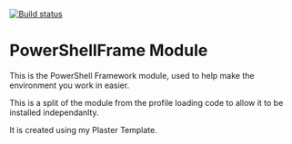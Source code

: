 [![Build status](https://ci.appveyor.com/api/projects/status/jyk4dlk7vpibwswp?svg=true)](https://ci.appveyor.com/project/sytone/powershellframemodule)

# PowerShellFrame Module
This is the PowerShell Framework module, used to help make the environment you work in easier.

This is a split of the module from the profile loading code to allow it to be installed independanlty. 

It is created using my Plaster Template. 



